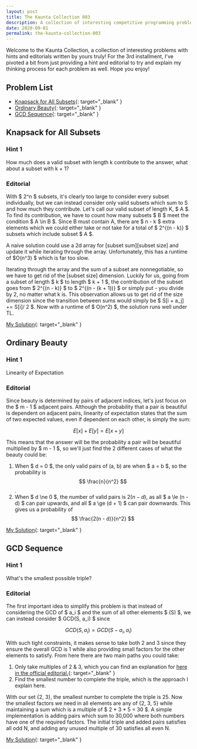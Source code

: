 ```yaml
---
layout: post
title: The Kaunta Collection 003
description: A collection of interesting competitive programming problems and methods to tackle them.
date: 2020-09-01
permalink: the-kaunta-collection-003
---
```


Welcome to the Kaunta Collection, a collection of interesting problems with hints and editorials written by yours truly!  For the 3rd installment, I've pivoted a bit from just providing a hint and editorial to try and explain my thinking process for each problem as well. Hope you enjoy!

## Problem List

- [Knapsack for All Subsets](https://atcoder.jp/contests/abc169/tasks/abc169_f){: target="_blank" }
- [Ordinary  Beauty](https://atcoder.jp/contests/soundhound2018-summer-qual/tasks/soundhound2018_summer_qual_c){: target="_blank" }
- [GCD Sequence](https://atcoder.jp/contests/agc022/tasks/agc022_b){: target="_blank" }

## Knapsack for All Subsets

### Hint 1

How much does a valid subset with length k contribute to the answer, what about a subset with k + 1?

### Editorial

With $ 2^n $ subsets, it's clearly too large to consider every subset individually, but we can instead consider only valid subsets which sum to S and how much they contribute. Let's call our valid subset of length K, $ A $. To find its contribution, we have to count how many subsets $ B $ meet the condition $ A \in B $. Since B must contain A, there are $ n - k $ extra elements which we could either take or not take for a total of $ 2^{(n - k)} $ subsets which include subset $ A $. 

A naive solution could use a 2d array for [subset sum][subset size] and update it while iterating through the array.  Unfortunately, this has a runtime of $O(n^3) $ which is far too slow.

Iterating through the array and the sum of a subset are nonnegotiable, so we have to get rid of the [subset size] dimension. Luckily for us, going from a subset of length $ k $ to length $ k + 1 $, the contribution of the subset goes from $ 2^{(n - k)} $ to $ 2^{(n - (k + 1))} $ or simply put - you divide by 2, no matter what k is. This observation allows us to get rid of the size dimension since the transition between sums would simply be $ S[i + a_j] += S[i]/ 2 $.  Now with a runtime of $ O(n^2) $, the solution runs well under TL.

[My Solution](https://atcoder.jp/contests/abc169/submissions/16012612){: target="_blank" }

## Ordinary Beauty

### Hint 1

Linearity of Expectation

### Editorial

Since beauty is determined by pairs of adjacent indices, let's just focus on the $ m - 1 $ adjacent pairs. Although the probability that a pair is beautiful is dependent on adjacent pairs, linearity of expectation states that the sum of two expected values, even if dependent on each other, is simply the sum:

$$ E[x]+ E[y] = E[x + y] $$

This means that the answer will be the probability a pair will be beautiful multiplied by $ m - 1 $, so we'll just find the 2 different cases of what the beauty could be:

1. When $ d = 0 $, the only valid pairs of (a, b) are when $ a = b $, so the probability is $$ \frac{n}{n^2} $$.
2. When $ d \ne 0 $, the number of valid pairs is $2(n - d)$, as all $ a \le (n - d) $  can pair upwards, and all $ a \ge (d + 1) $ can pair downwards. This gives us a probability of 
$$ \frac{2(n - d)}{n^2} $$

[My Solution](https://atcoder.jp/contests/soundhound2018-summer-qual/submissions/14477424){: target="_blank" }

## GCD Sequence

### Hint 1

What's the smallest possible triple?

### Editorial

The first important idea to simplify this problem is that instead of considering the GCD of $ a_i $ and the sum of all other elements $ (S) $, we can instead consider $ GCD(S, a_i) $ since 

$$ GCD(S, a_i) = GCD(S - a_i, a_i) $$

With such tight constraints, it makes sense to take both 2 and 3 since they ensure the overall GCD is 1 while also providing small factors for the other elements to satisfy. From here there are two main paths you could take:

1. Only take multiples of 2 & 3, which you can find an explanation for [here in the official editorial.](https://img.atcoder.jp/agc022/editorial.pdf){: target="_blank" }
2. Find the smallest number to complete the triple, which is the approach I explain here.

With our set {2, 3}, the smallest number to complete the triple is 25. Now the smallest factors we need in all elements are any of {2, 3, 5} while maintaining a sum which is a multiple of 
$ 2 * 3 * 5 = 30 $. A simple implementation is adding pairs which sum to 30,000 where both numbers have one of the required factors. The initial triple and added pairs satisfies all odd N, and adding any unused multiple of 30 satisfies all even N.

[My Solution](https://atcoder.jp/contests/agc022/submissions/15494432){: target="_blank" }
